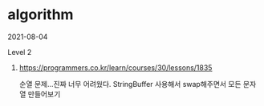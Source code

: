 # algorithm

2021-08-04

Level 2

1. https://programmers.co.kr/learn/courses/30/lessons/1835

    순열 문제...진짜 너무 어려웠다. StringBuffer 사용해서 swap해주면서 모든 문자열 만들어보기